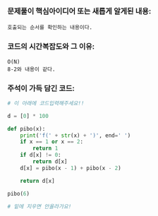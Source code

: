 ### 문제풀이 핵심아이디어 또는 새롭게 알게된 내용: 
    호출되는 순서를 확인하는 내용이다.
    
### 코드의 시간복잡도와 그 이유:
    O(N)
    8-2와 내용이 같다.
    
    
### 주석이 가득 담긴 코드:
```python
# 이 아래에 코드입력해주세요!!

d = [0] * 100

def pibo(x):
    print('f(' + str(x) + ')', end=' ')
    if x == 1 or x == 2:
        return 1
    if d[x] != 0:
        return d[x]
    d[x] = pibo(x - 1) + pibo(x - 2)

    return d[x]

pibo(6)

# 밑에 지우면 안올라가요!
```